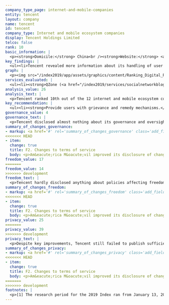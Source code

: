 ```yaml
---
company_type_page: internet-and-mobile-companies
entity: tencent
layout: company
name: tencent
id: tencent
company_type: Internet and mobile ecosystem companies
display: Tencent Holdings Limited
telco: false
rank: 10
basic_information: | 
  <p><strong>Domicile:</strong> China<br /><strong>Website:</strong> <a href="http://www.tencent.com">www.tencent.com</a>&nbsp;</p>
key_findings: | 
  <ul><li>Tencent revealed more information about its handling of user information than in the past, but still failed to publish sufficient information about policies affecting privacy.</li><li>Tencent disclosed almost nothing&mdash;and less than all of its peers&mdash;about its governance processes to ensure respect for users&rsquo; freedom of expression and privacy.</li><li>Tencent disclosed nothing about how it responds to third-party requests to restrict user access to content and accounts, or to hand over user information.</li></ul>
graph: | 
  <p><img src="/index2019/app/assets/graphics/content/Ranking_Digital_Rights_2018_Corporate_Accountability_Index1.png" /></p>
services_evaluated: | 
  <ul><li><strong>QZone (<a href="/index2019/services/socialnetworkblog/">Social networking &amp; blog</a>)</strong></li><li><strong>QQ (<a href="/index2019/services/messagingvoip/">Messaging &amp; VoIP</a>)</strong></li><li><strong>WeChat (<a href="/index2019/services/messagingvoip/">Messaging &amp; VoIP</a>)</strong></li><li><strong>Tencent Cloud (<a href="/index2019/services/cloudservices/">Cloud service</a>)</strong></li></ul>
analysis_value: 26
analysis_text: | 
  <p>Tencent ranked 10th out of the 12 internet and mobile ecosystem companies evaluated in the 2019 Index, failing to disclose sufficient information about its policies and practices affecting users&rsquo; freedom of expression and privacy.<sup>1</sup> Tencent did make key improvements to its privacy and security disclosures, particularly with regards to its disclosure of how it handles user information.<sup>2</sup> This progress could be attributed, in part, to new regulations requiring companies to be more transparent about their purposes for processing data.<sup>3</sup> However, it still failed to meet basic standards for respecting users&rsquo; freedom of expression and privacy rights. While the Chinese internet environment is restrictive and the law forbids disclosures related to government demands, there are no legal barriers to prevent Tencent from improving its policies related to handling and securing user information.<sup>4</sup><br /><br /></p><hr /><p><strong><br />Tencent Holdings Limited</strong> provides a broad range of internet and mobile value-added services, online advertising services, and e-commerce transaction services to users in China and internationally. It is one of the world&rsquo;s largest internet companies.</p><p><strong>Market cap:</strong> USD 474.4 billion<sup>5</sup><br /><strong>SEHK:</strong> 700</p>
key_recommendation: | 
  <ul><li><strong>Provide users with grievance and remedy mechanisms.</strong> Tencent should disclose clear mechanisms for users to submit complaints related to freedom of expression and privacy across all services.</li><li><strong>Give users more control over their information.</strong> Tencent should provide users with more options to access and control their own information.</li><li><strong>Publish data on private requests.</strong> Tencent should improve its disclosure of how it responds to private requests to restrict content or accounts and for user information.</li></ul>
governance_value: 4
governance_text: | 
  <p>Tencent disclosed almost nothing about its governance and oversight over its impact on users&rsquo; human rights. While it committed to protect users&rsquo; privacy, it fell short of committing to protect privacy as a human right (G1). Tencent disclosed no evidence of conducting human rights impact assessments, including if it assesses risks associated with its use of automated decision-making and targeted advertising (G4). It also failed to disclose if it engages with a range of stakeholders on these issues (G5), and did not appear to offer any grievance and remedy mechanisms allowing users to submit grievances if they feel the company has violated their freedom of expression or privacy (G6). While the legal and political environment in China is not conducive to companies making strong human rights commitments, Tencent can still improve its grievance and remedy mechanisms (G6), even if there are no regulatory improvements.</p>
summary_of_changes_governance:
- markup: <a href='#' rel='summary_of_changes_governance' class='add_fieldset dashicons-before dashicons-plus'><span>Add fieldset</span></a>
<<<<<<< HEAD
- item:
  change: true
  title: F2. Changes to terms of service
  body: <p>Am&eacute;rica M&oacute;vil improved its disclosure of changes to its terms of service by providing an archived version of the terms that apply to prepaid and postpaid mobile users.</p>
freedom_value: 17
=======
freedom_value: 14
>>>>>>> development
freedom_text: | 
  <p>Tencent hardly disclosed anything about policies affecting freedom of expression, receiving the second-lowest score of all internet and mobile ecosystem companies in this category, after Baidu. The company&rsquo;s terms for its different services were not always easy to find or understand (F1), and did not indicate if and how it notifies users when it introduces changes to these terms (F2). Tencent disclosed limited information about its rules and how they are enforced (F3), and revealed nothing about actions it takes&mdash;such as removing content or deactivating accounts&mdash;to enforce its rules (F4). It also did not commit to notify affected users when the company restricts content or accounts (F8).</p><p>Tencent earned minimal points for disclosing limited information about how it responds to private requests to hand over user data, but disclosed nothing about how it responds to such requests from governments (F5). It also did not publish any data about how many government or private requests for content or account restrictions it received or with which it complied (F6, F7).</p>
summary_of_changes_freedom:
- markup: <a href='#' rel='summary_of_changes_freedom' class='add_fieldset dashicons-before dashicons-plus'><span>Add fieldset</span></a>
<<<<<<< HEAD
- item:
  change: true
  title: F2. Changes to terms of service
  body: <p>Am&eacute;rica M&oacute;vil improved its disclosure of changes to its terms of service by providing an archived version of the terms that apply to prepaid and postpaid mobile users.</p>
privacy_value: 25
=======
privacy_value: 39
>>>>>>> development
privacy_text: | 
  <p>Despite key improvements, Tencent still failed to publish sufficient information about policies affecting privacy. It disclosed a commitment to limit its collection of user information to what is directly relevant and necessary for QZone and QQ (P3) and that it will limit the use of user information to its original purpose, or otherwise obtain consent from users (P5). It improved its disclosure of options users have to control their own information by disclosing that QZone and QQ users can delete some types of user information (P7). However, the options users have to control and access their own information (P7, P8) remained insufficient. The company disclosed almost nothing about how long it retains user information, even though Chinese law does not prevent such disclosures (P6).</p><p>Tencent disclosed nothing about how it handles government and private requests for user information (P10-P12). While the Chinese legal and political environment makes it unrealistic to expect companies to disclose detailed information about government requests for user information, Tencent should be able to disclose if and when it shares user information via private requests and under what circumstances.</p><p>Tencent revealed less about its security policies than most other internet and mobile ecosystem companies. However, it improved its score by disclosing a policy of limiting employee access to user information (P13) for QZone and QQ, and a commitment to notify users in the event of a data breach (P15). While the company had one of the highest scores for disclosure on how it addresses security vulnerabilities (P14), it disclosed almost no information about encryption of user communications (P16), despite slightly improving its disclosure about the encryption of some user information on WeChat.</p>
summary_of_changes_privacy:
- markup: <a href='#' rel='summary_of_changes_privacy' class='add_fieldset dashicons-before dashicons-plus'><span>Add fieldset</span></a>
<<<<<<< HEAD
- item:
  change: true
  title: F2. Changes to terms of service
  body: <p>Am&eacute;rica M&oacute;vil improved its disclosure of changes to its terms of service by providing an archived version of the terms that apply to prepaid and postpaid mobile users.</p>
=======
>>>>>>> development
footnotes: | 
  <p>[1] The research period for the 2019 Index ran from January 13, 2018 to February 8, 2019. Policies that came into effect after February 8, 2019 were not evaluated in this Index.<br />[2] For Tencent&rsquo;s performance in the 2018 Index, see: <a href="/index2018/companies/tencent">https://rankingdigitalrights.org/index2018/companies/tencent</a>&nbsp;<br />[3] &ldquo;Personal Information Security Specification,&rdquo; November 2017, <a href="https://www.tc260.org.cn/upload/2018-01-24/1516799764389090333.pdf">https://www.tc260.org.cn/upload/2018-01-24/1516799764389090333.pdf</a>&nbsp;<br />[4] &ldquo;Freedom on the Net&rdquo; (Freedom House, November 2018), <a href="https://freedomhouse.org/report/freedom-net/2018/china">https://freedomhouse.org/report/freedom-net/2018/china</a>&nbsp;<br />[5] Bloomberg Markets, Accessed April 18, 2019, <a href="https://www.bloomberg.com/quote/700:HK">https://www.bloomberg.com/quote/700:HK</a>&nbsp;</p>
---
```

